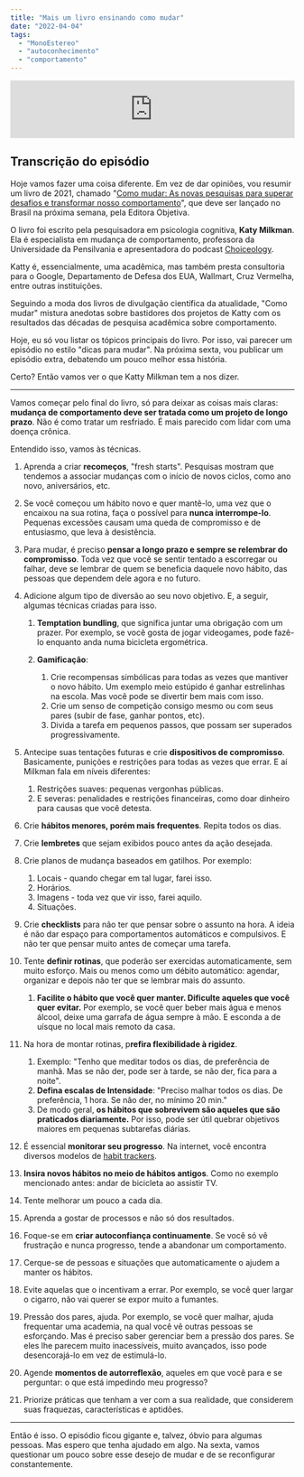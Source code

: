 ```yaml
---
title: "Mais um livro ensinando como mudar"
date: "2022-04-04"
tags: 
  - "MonoEstereo"
  - "autoconhecimento"
  - "comportamento"
---
```


<iframe src="https://anchor.fm/MonoEstéreo/embed/episodes/Mais-um-livro-ensinando-como-mudar-e1gn9f1" height="102px" width="100%" frameborder="0" scrolling="no"></iframe>

## Transcrição do episódio

Hoje vamos fazer uma coisa diferente. Em vez de dar opiniões, vou resumir um livro de 2021, chamado "[Como mudar: As novas pesquisas para superar desafios e transformar nosso comportamento](https://www.amazon.com.br/Como-mudar-pesquisas-transformar-comportamento/dp/8547001506?_encoding=UTF8&pd_rd_w=n1D5p&pf_rd_p=14d5ed16-4c5a-41d7-ba6d-05be6b893f48&pf_rd_r=X3XCCFQJSAJ7JZXGKRCM&pd_rd_r=e00ae27b-7455-4fa6-affb-e38b13295dc5&pd_rd_wg=Wu8Zn&linkCode=ll1&tag=eduf-20&linkId=c46929553deb7532d7cf22b8930b6896&language=pt_BR&ref_=as_li_ss_tl)", que deve ser lançado no Brasil na próxima semana, pela Editora Objetiva.

O livro foi escrito pela pesquisadora em psicologia cognitiva, **Katy Milkman**. Ela é especialista em mudança de comportamento, professora da Universidade da Pensilvania e apresentadora do podcast [Choiceology](https://www.katymilkman.com/podcast).

Katty é, essencialmente, uma acadêmica, mas também presta consultoria para o Google, Departamento de Defesa dos EUA, Wallmart, Cruz Vermelha, entre outras instituições.

Seguindo a moda dos livros de divulgação científica da atualidade, "Como mudar" mistura anedotas sobre bastidores dos projetos de Katty com os resultados das décadas de pesquisa acadêmica sobre comportamento.

Hoje, eu só vou listar os tópicos principais do livro. Por isso, vai parecer um episódio no estilo "dicas para mudar". Na próxima sexta, vou publicar um episódio extra, debatendo um pouco melhor essa história.

Certo? Então vamos ver o que Katty Milkman tem a nos dizer.

* * *

Vamos começar pelo final do livro, só para deixar as coisas mais claras: **mudança de comportamento deve ser tratada como um projeto de longo prazo**. Não é como tratar um resfriado. É mais parecido com lidar com uma doença crônica.

Entendido isso, vamos às técnicas.

1. Aprenda a criar **recomeços**, "fresh starts". Pesquisas mostram que tendemos a associar mudanças com o início de novos ciclos, como ano novo, aniversários, etc.
2. Se você começou um hábito novo e quer mantê-lo, uma vez que o encaixou na sua rotina, faça o possível para **nunca interrompe-lo**. Pequenas excessões causam uma queda de compromisso e de entusiasmo, que leva à desistência.
3. Para mudar, é preciso **pensar a longo prazo e sempre se relembrar do compromisso**. Toda vez que você se sentir tentado a escorregar ou falhar, deve se lembrar de quem se beneficia daquele novo hábito, das pessoas que dependem dele agora e no futuro.
4. Adicione algum tipo de diversão ao seu novo objetivo. E, a seguir, algumas técnicas criadas para isso.
    
    1. **Temptation bundling**, que significa juntar uma obrigação com um prazer. Por exemplo, se você gosta de jogar videogames, pode fazê-lo enquanto anda numa bicicleta ergométrica.
    2. **Gamificação**:
        
        1. Crie recompensas simbólicas para todas as vezes que mantiver o novo hábito. Um exemplo meio estúpido é ganhar estrelinhas na escola. Mas você pode se divertir bem mais com isso.
        2. Crie um senso de competição consigo mesmo ou com seus pares (subir de fase, ganhar pontos, etc).
        3. Divida a tarefa em pequenos passos, que possam ser superados progressivamente.
5. Antecipe suas tentações futuras e crie **dispositivos de compromisso**. Basicamente, punições e restrições para todas as vezes que errar. E aí Milkman fala em níveis diferentes:
    
    1. Restrições suaves: pequenas vergonhas públicas.
    2. E severas: penalidades e restrições financeiras, como doar dinheiro para causas que você detesta.
6. Crie **hábitos menores, porém mais frequentes**. Repita todos os dias.
7. Crie **lembretes** que sejam exibidos pouco antes da ação desejada.
8. Crie planos de mudança baseados em gatilhos. Por exemplo:
    
    1. Locais - quando chegar em tal lugar, farei isso.
    2. Horários.
    3. Imagens - toda vez que vir isso, farei aquilo.
    4. Situações.
9. Crie **checklists** para não ter que pensar sobre o assunto na hora. A ideia é não dar espaço para comportamentos automáticos e compulsivos. E não ter que pensar muito antes de começar uma tarefa.
10. Tente **definir rotinas**, que poderão ser exercidas automaticamente, sem muito esforço. Mais ou menos como um débito automático: agendar, organizar e depois não ter que se lembrar mais do assunto.
    
    1. **Facilite o hábito que você quer manter. Dificulte aqueles que você quer evitar.** Por exemplo, se você quer beber mais água e menos álcool, deixe uma garrafa de água sempre à mão. E esconda a de uísque no local mais remoto da casa.
11. Na hora de montar rotinas, p**refira flexibilidade à rigidez**.
    
    1. Exemplo: "Tenho que meditar todos os dias, de preferência de manhã. Mas se não der, pode ser à tarde, se não der, fica para a noite".
    2. **Defina escalas de Intensidade**: "Preciso malhar todos os dias. De preferência, 1 hora. Se não der, no mínimo 20 min."
    3. De modo geral, **os hábitos que sobrevivem são aqueles que são praticados diariamente.** Por isso, pode ser útil quebrar objetivos maiores em pequenas subtarefas diárias.
12. É essencial **monitorar seu progresso**. Na internet, você encontra diversos modelos de [habit trackers](https://www.google.com/search?client=firefox-b-d&sxsrf=APq-WBsHmVgq9qMYib0WWwGg2DWq3XEjpw:1649086386091&q=habit+tracker&tbm=isch&chips=q:habit+tracker,g_1:free+printable:E_VIvu9u8Kw%3D&usg=AI4_-kSm_AX1FMcVJ1hjd9bZCLSbtVBvIg&sa=X&ved=2ahUKEwiZuvzB3fr2AhXcH7kGHRB4DgsQgIoDKAB6BAgGEAk&biw=1536&bih=750&dpr=1.25).
13. **Insira novos hábitos no meio de hábitos antigos**. Como no exemplo mencionado antes: andar de bicicleta ao assistir TV.
14. Tente melhorar um pouco a cada dia.
15. Aprenda a gostar de processos e não só dos resultados.
16. Foque-se em **criar autoconfiança continuamente**. Se você só vê frustração e nunca progresso, tende a abandonar um comportamento.
17. Cerque-se de pessoas e situações que automaticamente o ajudem a manter os hábitos.
18. Evite aquelas que o incentivam a errar. Por exemplo, se você quer largar o cigarro, não vai querer se expor muito a fumantes.
19. Pressão dos pares, ajuda. Por exemplo, se você quer malhar, ajuda frequentar uma academia, na qual você vê outras pessoas se esforçando. Mas é preciso saber gerenciar bem a pressão dos pares. Se eles lhe parecem muito inacessíveis, muito avançados, isso pode desencorajá-lo em vez de estimulá-lo.
20. Agende **momentos de autorreflexão**, aqueles em que você para e se perguntar: o que está impedindo meu progresso?
21. Priorize práticas que tenham a ver com a sua realidade, que considerem suas fraquezas, características e aptidões.

* * *

Então é isso. O episódio ficou gigante e, talvez, óbvio para algumas pessoas. Mas espero que tenha ajudado em algo. Na sexta, vamos questionar um pouco sobre esse desejo de mudar e de se reconfigurar constantemente.
